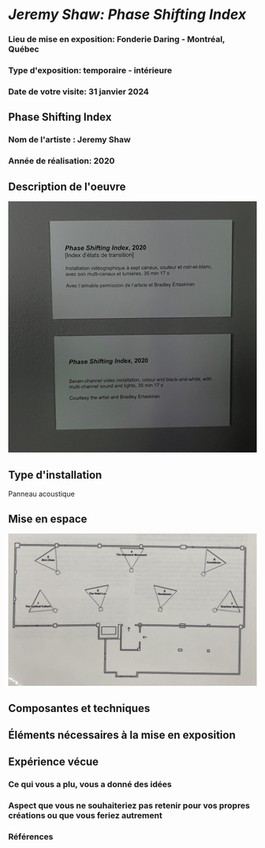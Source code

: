 # *Jeremy Shaw: Phase Shifting Index*

### Lieu de mise en exposition: Fonderie Daring - Montréal, Québec

### Type d'exposition: temporaire - intérieure

### Date de votre visite: 31 janvier 2024

## Phase Shifting Index

### Nom de l'artiste : Jeremy Shaw

### Année de réalisation: 2020

## Description de l'oeuvre
![photo](media/cartel.jpg)
## Type d'installation
Panneau acoustique

## Mise en espace
![photo](media/croquis_plan_mise_en_espace.jpg)

## Composantes et techniques

## Éléments nécessaires à la mise en exposition

## Expérience vécue

### Ce qui vous a plu, vous a donné des idées


###  Aspect que vous ne souhaiteriez pas retenir pour vos propres créations ou que vous feriez autrement

### Références
